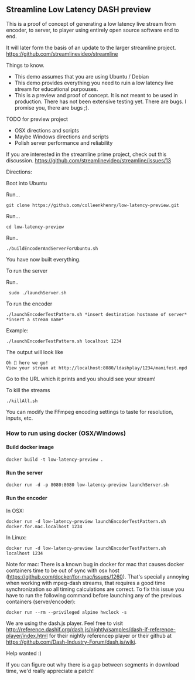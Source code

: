## Streamline Low Latency DASH preview

This is a proof of concept of generating a low latency live stream from encoder, to server, to player using entirely open source software end to end.

It will later form the basis of an update to the larger streamline project. https://github.com/streamlinevideo/streamline

Things to know.

- This demo assumes that you are using Ubuntu / Debian
- This demo provides everything you need to ruin a low latency live stream for educational purpouses.
- This is a preview and proof of concept. It is not meant to be used in production. There has not been extensive testing yet. There are bugs. I promise you, there are bugs ;).

TODO for preview project

- OSX directions and scripts
- Maybe Windows directions and scripts
- Polish server performance and reliability

If you are interested in the streamline prime project, check out this discussion. https://github.com/streamlinevideo/streamline/issues/13

Directions:

Boot into Ubuntu

Run...

    git clone https://github.com/colleenkhenry/low-latency-preview.git

Run...

    cd low-latency-preview

Run..

    ./buildEncoderAndServerForUbuntu.sh

You have now built everything.

To run the server

Run..

     sudo ./launchServer.sh

To run the encoder

    ./launchEncoderTestPattern.sh *insert destination hostname of server* *insert a stream name*

Example:

    ./launchEncoderTestPattern.sh localhost 1234

The output will look like

    Oh 💩 here we go!
    View your stream at http://localhost:8080/ldashplay/1234/manifest.mpd

Go to the URL which it prints and you should see your stream!

To kill the streams

    ./killAll.sh

You can modify the FFmpeg encoding settings to taste for resolution, inputs, etc.

### How to run using docker (OSX/Windows)
#### Build docker image
```docker build -t low-latency-preview .```

#### Run the server
```docker run -d -p 8080:8080 low-latency-preview launchServer.sh```

#### Run the encoder
In OSX:

```docker run -d low-latency-preview launchEncoderTestPattern.sh docker.for.mac.localhost 1234```

In Linux:

```docker run -d low-latency-preview launchEncoderTestPattern.sh localhost 1234```

Note for mac: There is a known bug in docker for mac that causes docker containers time to be out of sync with osx host (https://github.com/docker/for-mac/issues/1260). That's specially annoying when working with mpeg-dash streams, that requires a good time synchronization so all timing calculations are correct. To fix this issue you have to run the following command before launching any of the previous containers (server/encoder):

```docker run --rm --privileged alpine hwclock -s```


We are using the dash.js player. Feel free to visit http://reference.dashif.org/dash.js/nightly/samples/dash-if-reference-player/index.html for their nightly referencep player or their github at https://github.com/Dash-Industry-Forum/dash.js/wiki.

Help wanted :)

If you can figure out why there is a gap between segments in download time, we'd really appreciate a patch!
